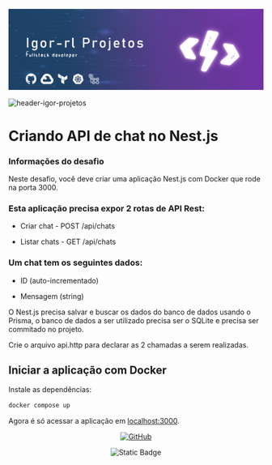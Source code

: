 ![header-igor-projetos](https://github.com/igor-rl/assets/blob/main/img/github-projetcs-header.jpg)

![header-igor-projetos](https://events-fullcycle.s3.amazonaws.com/events-fullcycle/media/images/a06b6a97db354487b1ee6bee9ef9f123.svg)

# Criando API de chat no Nest.js

### Informações do desafio
Neste desafio, você deve criar uma aplicação Nest.js com Docker que rode na porta 3000.

### Esta aplicação precisa expor 2 rotas de API Rest:

- Criar chat - POST /api/chats

- Listar chats - GET /api/chats


### Um chat tem os seguintes dados:

- ID (auto-incrementado)

- Mensagem (string)


O Nest.js precisa salvar e buscar os dados do banco de dados usando o Prisma, o banco de dados a ser utilizado precisa ser o SQLite e precisa ser commitado no projeto.

Crie o arquivo api.http para declarar as 2 chamadas a serem realizadas.

## Iniciar a aplicação com Docker
Instale as dependências:
```bash
docker compose up
```

Agora é só acessar a aplicação em [localhost:3000](http://127.0.0.1:3000).

<div align="center">

[![GitHub](https://img.shields.io/badge/GitHub-Igor_Lage-blue?style=social&logo=github)](https://github.com/igor-rl) 

![Static Badge](https://img.shields.io/badge/18--02--2024-black)


</div>